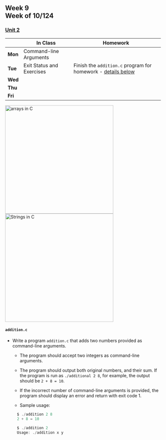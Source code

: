 ## Week 9 <br>Week of 10/124

### [Unit 2](/apcsp/curriculum/2)

  |       |In Class               |Homework   |
  |-------|---------              |---------  |
  |**Mon**|Command-line Arguments | |
  |**Tue**|Exit Status and Exercises |Finish the `addition.c` program for homework - [details below](https://candib80.github.io/apcsp/weeks/week9/#additionc) |
  |**Wed**| | |
  |**Thu**| | |
  |**Fri**| | |


<meta http-equiv="refresh" content="300"/>

<img src="https://media.geeksforgeeks.org/wp-content/cdn-uploads/Array-Declaration-In-C.png" alt="arrays in C" height="350">
<img src="https://media.geeksforgeeks.org/wp-content/cdn-uploads/20201209135923/String-in-C.png" alt="Strings in C" height="350">


#### `addition.c`

- Write a program `addition.c` that adds two numbers provided as command-line arguments.
  - The program should accept two integers as command-line arguments.
  - The program should output both original numbers, and their sum. If the program is run as `./additional 2 8`, for example, the output should be `2 + 8 = 10`.
  - If the incorrect number of command-line arguments is provided, the program should display an error and return with exit code 1.
  
  - Sample usage: 

  ```c
    $ ./addition 2 8
    2 + 8 = 10
  ```

  ```c
    $ ./addition 2
    Usage: ./addition x y
  ```